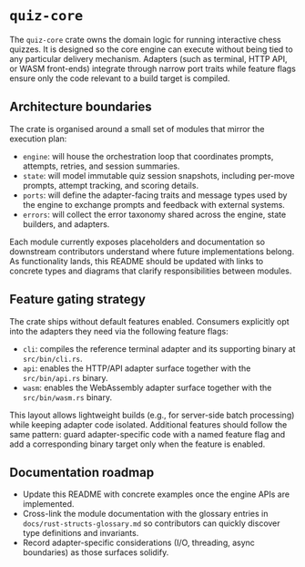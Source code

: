 # `quiz-core`

The `quiz-core` crate owns the domain logic for running interactive chess quizzes. It is designed
so the core engine can execute without being tied to any particular delivery mechanism. Adapters
(such as terminal, HTTP API, or WASM front-ends) integrate through narrow port traits while feature
flags ensure only the code relevant to a build target is compiled.

## Architecture boundaries

The crate is organised around a small set of modules that mirror the execution plan:

- `engine`: will house the orchestration loop that coordinates prompts, attempts, retries, and
  session summaries.
- `state`: will model immutable quiz session snapshots, including per-move prompts, attempt
  tracking, and scoring details.
- `ports`: will define the adapter-facing traits and message types used by the engine to exchange
  prompts and feedback with external systems.
- `errors`: will collect the error taxonomy shared across the engine, state builders, and adapters.

Each module currently exposes placeholders and documentation so downstream contributors understand
where future implementations belong. As functionality lands, this README should be updated with
links to concrete types and diagrams that clarify responsibilities between modules.

## Feature gating strategy

The crate ships without default features enabled. Consumers explicitly opt into the adapters they
need via the following feature flags:

- `cli`: compiles the reference terminal adapter and its supporting binary at `src/bin/cli.rs`.
- `api`: enables the HTTP/API adapter surface together with the `src/bin/api.rs` binary.
- `wasm`: enables the WebAssembly adapter surface together with the `src/bin/wasm.rs` binary.

This layout allows lightweight builds (e.g., for server-side batch processing) while keeping adapter
code isolated. Additional features should follow the same pattern: guard adapter-specific code with
a named feature flag and add a corresponding binary target only when the feature is enabled.

## Documentation roadmap

- Update this README with concrete examples once the engine APIs are implemented.
- Cross-link the module documentation with the glossary entries in `docs/rust-structs-glossary.md`
  so contributors can quickly discover type definitions and invariants.
- Record adapter-specific considerations (I/O, threading, async boundaries) as those surfaces solidify.
